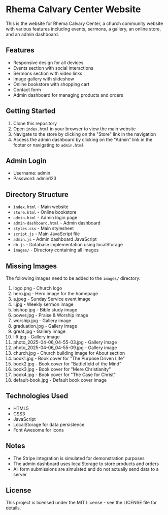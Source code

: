 # Rhema Calvary Center Website

This is the website for Rhema Calvary Center, a church community website with various features including events, sermons, a gallery, an online store, and an admin dashboard.

## Features

- Responsive design for all devices
- Events section with social interactions
- Sermons section with video links
- Image gallery with slideshow
- Online bookstore with shopping cart
- Contact form
- Admin dashboard for managing products and orders

## Getting Started

1. Clone this repository
2. Open `index.html` in your browser to view the main website
3. Navigate to the store by clicking on the "Store" link in the navigation
4. Access the admin dashboard by clicking on the "Admin" link in the footer or navigating to `admin.html`

## Admin Login

- Username: admin
- Password: admin123

## Directory Structure

- `index.html` - Main website
- `store.html` - Online bookstore
- `admin.html` - Admin login page
- `admin-dashboard.html` - Admin dashboard
- `styles.css` - Main stylesheet
- `script.js` - Main JavaScript file
- `admin.js` - Admin dashboard JavaScript
- `db.js` - Database implementation using localStorage
- `images/` - Directory containing all images

## Missing Images

The following images need to be added to the `images/` directory:

1. logo.png - Church logo
2. hero.jpg - Hero image for the homepage
3. a.jpeg - Sunday Service event image
4. I.jpg - Weekly sermon image
5. bishop.jpg - Bible study image
6. power.jpg - Praise & Worship image
7. worship.jpg - Gallery image
8. graduation.jpg - Gallery image
9. great.jpg - Gallery image
10. lift.jpg - Gallery image
11. photo_2025-04-06_04-55-03.jpg - Gallery image
12. photo_2025-04-06_04-55-09.jpg - Gallery image
13. church.jpg - Church building image for About section
14. book1.jpg - Book cover for "The Purpose Driven Life"
15. book2.jpg - Book cover for "Battlefield of the Mind"
16. book3.jpg - Book cover for "Mere Christianity"
17. book4.jpg - Book cover for "The Case for Christ"
18. default-book.jpg - Default book cover image

## Technologies Used

- HTML5
- CSS3
- JavaScript
- LocalStorage for data persistence
- Font Awesome for icons

## Notes

- The Stripe integration is simulated for demonstration purposes
- The admin dashboard uses localStorage to store products and orders
- All form submissions are simulated and do not actually send data to a server

## License

This project is licensed under the MIT License - see the LICENSE file for details.

